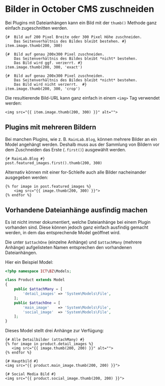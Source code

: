 # Bilder in October CMS zuschneiden

Bei Plugins mit Dateianhängen kann ein Bild mit der `thumb()` Methode ganz einfach zugeschnitten werden.

```twig
{#  Bild auf 200 Pixel Breite oder 300 Pixel Höhe zuschneiden. 
    Das Seitenverhältnis des Bildes bleibt bestehen. #}
item.image.thumb(200, 300)

{#  Bild auf genau 200x300 Pixel zuschneiden. 
    Das Seitenverhältnis des Bildes bleibt *nicht* bestehen.
    Das Bild wird ggf. verzerrt. #}
item.image.thumb(200, 300, 'exact')

{#  Bild auf genau 200x300 Pixel zuschneiden. 
    Das Seitenverhältnis des Bildes bleibt *nicht* bestehen.
    Das Bild wird nicht verzerrt.  #}
item.image.thumb(200, 300, 'crop')
```

Die resultierende Bild-URL kann ganz einfach in einem `<img>` Tag verwendet werden:

```twig
<img src="{{ item.image.thumb(200, 300) }}" alt="">
```

## Plugins mit mehreren Bildern

Bei manchen Plugins, wie z. B. `RainLab.Blog`, können mehrere Bilder an ein Model angehängt werden. Deshalb muss aus der Sammlung von Bildern vor dem Zuschneiden das Erste (`.first()`) ausgewählt werden.

```twig
{# RainLab.Blog #}
post.featured_images.first().thumb(200, 300)
```

Alternativ können mit einer for-Schleife auch alle Bilder nacheinander ausgegeben werden:

```twig
{% for image in post.featured_images %}
    <img src="{{ image.thumb(200, 300) }}">
{% endfor %}
```

## Vorhandene Dateianhänge ausfindig machen

Es ist nicht immer dokumentiert, welche Dateianhänge bei einem Plugin vorhanden sind.
Diese können jedoch ganz einfach ausfindig gemacht werden, in 
dem das entsprechende Model geöffnet wird.

Die unter `$attachOne` (einzelne Anhänge) und `$attachMany` (mehrere Anhänge) aufgelisteten Namen entsprechen den vorhandenen Dateianhängen.

Hier ein Beispiel Model:

```php
<?php namespace ICT\BZ\Models;

class Product extends Model
{
    public $attachMany = [
        'detail_images' => 'System\Models\File',
    ];
    public $attachOne = [
        'main_image'    => 'System\Models\File',
        'social_image'  => 'System\Models\File',
    ];
}
```

Dieses Model stellt drei Anhänge zur Verfügung:

```twig
{# Alle Detailbilder (attachMany) #}
{% for image in product.detail_images %}
   <img src="{{ image.thumb(200, 200) }}" alt="">
{% endfor %}

{# Hauptbild #}
<img src="{{ product.main_image.thumb(200, 200) }}">

{# Social Media Bild #}
<img src="{{ product.social_image.thumb(200, 200) }}">
```